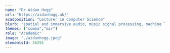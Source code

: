 ```yaml
---
name: "Dr Aidan Hogg"
url: "https://aidanhogg.uk/"
acadposition: "Lecturer in Computer Science"
blurb: "spatial and immersive audio, music signal processing, machine learning for audio, music information retrieval"
themes: ["comma","mir"]
role: "Academic"
image: "./aidanhogg.jpeg"
elementsId: 56291
---
```


